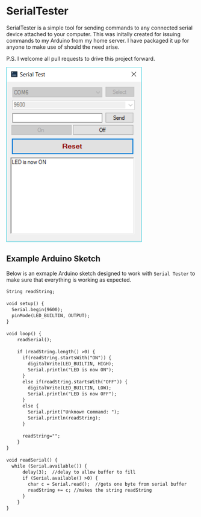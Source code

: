 # SerialTester
SerialTester is a simple tool for sending commands to any connected serial device attached to your computer. This was initally created for issuing commands to my Arduino from my home server. I have packaged it up for anyone to make use of should the need arise.

P.S. I welcome all pull requests to drive this project forward.

![SerialTest UI](images/v1-0-0/1.0.0.001.png "SerialTester UI")

## Example Arduino Sketch
Below is an exmaple Arduino sketch designed to work with `Serial Tester` to make sure that everything is working as expected.

    String readString;
    
    void setup() {
      Serial.begin(9600);
      pinMode(LED_BUILTIN, OUTPUT);
    }
    
    void loop() {
        readSerial();
    
        if (readString.length() >0) {
          if(readString.startsWith("ON")) {
            digitalWrite(LED_BUILTIN, HIGH);
            Serial.println("LED is now ON");
          }
          else if(readString.startsWith("OFF")) {
            digitalWrite(LED_BUILTIN, LOW);
            Serial.println("LED is now OFF");
          }
          else {
            Serial.print("Unknown Command: ");
            Serial.println(readString);
          }
          
          readString="";
        } 
    }
    
    void readSerial() {
      while (Serial.available()) {
          delay(3);  //delay to allow buffer to fill 
          if (Serial.available() >0) {
            char c = Serial.read();  //gets one byte from serial buffer
            readString += c; //makes the string readString
          } 
        }
    }
